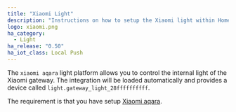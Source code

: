 ```yaml
---
title: "Xiaomi Light"
description: "Instructions on how to setup the Xiaomi light within Home Assistant."
logo: xiaomi.png
ha_category:
  - Light
ha_release: "0.50"
ha_iot_class: Local Push
---
```



The `xiaomi aqara` light platform allows you to control the internal light of the Xiaomi gateway. The integration will be loaded automatically and provides a device called `light.gateway_light_28ffffffffff`.

The requirement is that you have setup [Xiaomi aqara](/integrations/xiaomi_aqara/).

